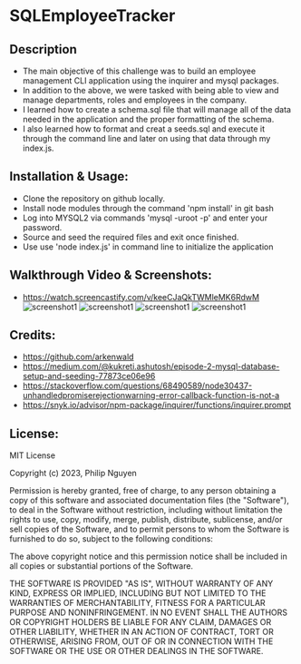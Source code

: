# SQLEmployeeTracker

## Description
- The main objective of this challenge was to build an employee management CLI application using the inquirer and mysql packages.
- In addition to the above, we were tasked with being able to view and manage departments, roles and employees in the company.
- I learned how to create a schema.sql file that will manage all of the data needed in the application and the proper formatting of the schema.
- I also learned how to format and creat a seeds.sql and execute it through the command line and later on using that data through my index.js.

## Installation & Usage:
- Clone the repository on github locally.
- Install node modules through the command 'npm install' in git bash
- Log into MYSQL2 via commands 'mysql -uroot -p' and enter your password.
- Source and seed the required files and exit once finished.
- Use use 'node index.js' in command line to initialize the application

## Walkthrough Video & Screenshots:
- https://watch.screencastify.com/v/keeCJaQkTWMleMK6RdwM
![screenshot1](assets/images/Screenshot1.png)
![screenshot1](assets/images/Screenshot2.png)
![screenshot1](assets/images/Screenshot3.png)
![screenshot1](assets/images/Screenshot4.png)
## Credits:
- https://github.com/arkenwald
- https://medium.com/@kukreti.ashutosh/episode-2-mysql-database-setup-and-seeding-77873ce06e96
- https://stackoverflow.com/questions/68490589/node30437-unhandledpromiserejectionwarning-error-callback-function-is-not-a
- https://snyk.io/advisor/npm-package/inquirer/functions/inquirer.prompt
## License:
MIT License

Copyright (c) 2023, Philip Nguyen

Permission is hereby granted, free of charge, to any person obtaining a copy
of this software and associated documentation files (the "Software"), to deal
in the Software without restriction, including without limitation the rights
to use, copy, modify, merge, publish, distribute, sublicense, and/or sell
copies of the Software, and to permit persons to whom the Software is
furnished to do so, subject to the following conditions:

The above copyright notice and this permission notice shall be included in all
copies or substantial portions of the Software.

THE SOFTWARE IS PROVIDED "AS IS", WITHOUT WARRANTY OF ANY KIND, EXPRESS OR
IMPLIED, INCLUDING BUT NOT LIMITED TO THE WARRANTIES OF MERCHANTABILITY,
FITNESS FOR A PARTICULAR PURPOSE AND NONINFRINGEMENT. IN NO EVENT SHALL THE
AUTHORS OR COPYRIGHT HOLDERS BE LIABLE FOR ANY CLAIM, DAMAGES OR OTHER
LIABILITY, WHETHER IN AN ACTION OF CONTRACT, TORT OR OTHERWISE, ARISING FROM,
OUT OF OR IN CONNECTION WITH THE SOFTWARE OR THE USE OR OTHER DEALINGS IN THE
SOFTWARE.
